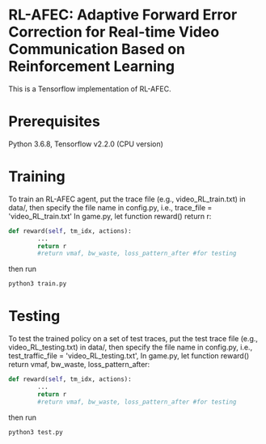 # RL-AFEC: Adaptive Forward Error Correction for Real-time Video Communication Based on Reinforcement Learning
This is a Tensorflow implementation of RL-AFEC.
# Prerequisites
Python 3.6.8, Tensorflow v2.2.0 (CPU version)

# Training
To train an RL-AFEC agent, put the trace file (e.g., video_RL_train.txt) in data/, then specify the file name in config.py, i.e., trace_file = 'video_RL_train.txt' 
In game.py, let function reward() return r:
```python
def reward(self, tm_idx, actions):    
        ...
        return r
        #return vmaf, bw_waste, loss_pattern_after #for testing
```
then run
```python
python3 train.py
```
# Testing
To test the trained policy on a set of test traces, put the test trace file (e.g., video_RL_testing.txt) in data/, then specify the file name in config.py, i.e., test_traffic_file = 'video_RL_testing.txt', 
In game.py, let function reward() return vmaf, bw_waste, loss_pattern_after:
```python
def reward(self, tm_idx, actions):    
        ...
        return r
        #return vmaf, bw_waste, loss_pattern_after #for testing
```
then run
```python
python3 test.py
```

